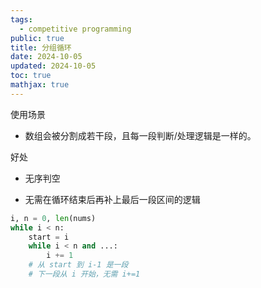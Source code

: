 ```yaml
---
tags:
  - competitive programming
public: true
title: 分组循环
date: 2024-10-05
updated: 2024-10-05
toc: true
mathjax: true
---
```


使用场景

  + 数组会被分割成若干段，且每一段判断/处理逻辑是一样的。

好处

  + 无序判空

  + 无需在循环结束后再补上最后一段区间的逻辑

```python
i, n = 0, len(nums)
while i < n:
    start = i
    while i < n and ...:
        i += 1
    # 从 start 到 i-1 是一段
    # 下一段从 i 开始，无需 i+=1
```


